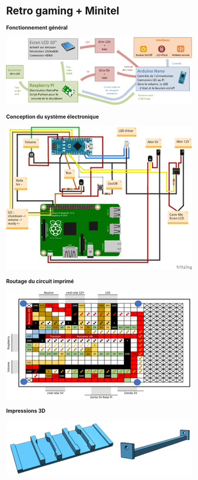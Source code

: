 # Retro gaming + Minitel


#### Fonctionnement général
[![Functionnal](https://github.com/rbello/Minitel-Raspberry-Retro-gaming/raw/master/Doc/Fonctionnal_schema.png)](https://github.com/rbello/Minitel-Raspberry-Retro-gaming/raw/master/Casing/3D_prints.png)

#### Conception du système électronique
[![Electric Schema](https://github.com/rbello/Minitel-Raspberry-Retro-gaming/raw/master/Electronique/Schema_bb.png)](https://github.com/rbello/Minitel-Raspberry-Retro-gaming/raw/master/Electronic/Schema_bb.png)

#### Routage du circuit imprimé
[![Electric Routes](https://github.com/rbello/Minitel-Raspberry-Retro-gaming/raw/master/Electronique/Routage.png)](https://github.com/rbello/Minitel-Raspberry-Retro-gaming/raw/master/Electronic/Routage.png)

#### Impressions 3D
[![Case 3D Prints](https://github.com/rbello/Minitel-Raspberry-Retro-gaming/raw/master/Casing/3D_prints.png)](https://github.com/rbello/Minitel-Raspberry-Retro-gaming/raw/master/Casing/3D_prints.png)
